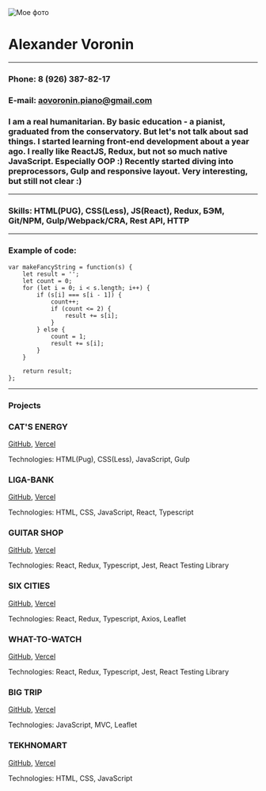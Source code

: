 
<img src="https://disk.yandex.ru/i/KhFpid8Jq9xJRA" alt="Мое фото">

# Alexander Voronin
***
### Phone: 8 (926) 387-82-17
### E-mail: aovoronin.piano@gmail.com
### I am a real humanitarian. By basic education - a pianist, graduated from the conservatory. But let's not talk about sad things. I started learning front-end development about a year ago. I really like ReactJS, Redux, but not so much native JavaScript. Especially OOP :) Recently started diving into preprocessors, Gulp and responsive layout. Very interesting, but still not clear :)
***
### Skills: HTML(PUG), CSS(Less), JS(React), Redux, БЭМ, Git/NPM, Gulp/Webpack/CRA, Rest API, HTTP
****
### Example of code:
```
var makeFancyString = function(s) {
    let result = '';
    let count = 0;
    for (let i = 0; i < s.length; i++) {
        if (s[i] === s[i - 1]) {
            count++;
            if (count <= 2) {
                result += s[i];
            }
        } else {
            count = 1;
            result += s[i];
        }
    } 

    return result;
};
```
***
### Projects

### CAT'S ENERGY


[GitHub](https://github.com/sanich123/CatsEnergy), 
[Vercel](https://cats-energy.vercel.app/)


Technologies: HTML(Pug), CSS(Less), JavaScript, Gulp

### LIGA-BANK


[GitHub](https://github.com/sanich123/ligaBank), 
[Vercel](https://liga-bank-rho.vercel.app/)


Technologies: HTML, CSS, JavaScript, React, Typescript

### GUITAR SHOP


[GitHub](https://github.com/sanich123/guitarShop), [Vercel](https://guitar-shop-five.vercel.app/catalog:query)


Technologies: React, Redux, Typescript, Jest, React Testing Library


### SIX CITIES


[GitHub](https://github.com/sanich123/sixCities), [Vercel](https://six-cities-sigma.vercel.app)


Technologies: React, Redux, Typescript, Axios, Leaflet


### WHAT-TO-WATCH 


[GitHub](https://github.com/sanich123/whatToWatch), [Vercel](https://what-to-watch-two.vercel.app/)

Technologies: React, Redux, Typescript, Jest, React Testing Library


### BIG TRIP


[GitHub](https://github.com/sanich123/bigTrip), [Vercel](https://big-trip-chi.vercel.app/)


Technologies: JavaScript, MVC, Leaflet


### TEKHNOMART


[GitHub](https://github.com/sanich123/technomart), [Vercel](https://technomart-one.vercel.app/)


Technologies: HTML, CSS, JavaScript

